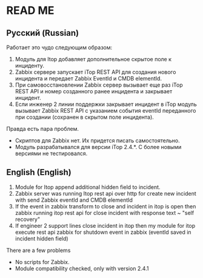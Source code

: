 # READ ME

## Русский (Russian)

Работает это чудо следующим образом:

1. Модуль для Itop добавляет дополнительное скрытое поле к инциденту.
2. Zabbix сервере запускает iTop REST API для создания нового инцидента и передает Zabbix EventId и CMDB elementId.
3. При самовосстановлении Zabbix сервер вызывает еще раз iTop REST API и номер созданного ранее инцидента и закрывает инцидент.
4. Если инженер 2 линии поддержки закрывает инцидент в iTop модуль вызывает Zabbix REST API с указанием события eventId переданного при создании (сохранен в скрытом поле инцидента).

Правда есть пара проблем.
- Скриптов для Zabbix нет. Их придется писать самостоятельно.
- Модуль разрабатывался для версии iTop 2.4.*. С более новыми версиями не тестировался.

## English (English)

1. Module for Itop append additional hidden field to incident.
2. Zabbix server was running Itop rest api over http for create new incident with send Zabbix eventId and CMDB elementId
3. If the event in zabbix transform to close and incident in itop is open then zabbix running itop rest api for close incident with response text ~ "self recovery"
4. If engineer 2 support lines close incident in itop then my module for itop execute rest api zabbix for shutdown event in zabbix (eventId saved in incident hidden field)

There are a few problems
- No scripts for Zabbix.
- Module compatibility checked, only with version 2.4.1
